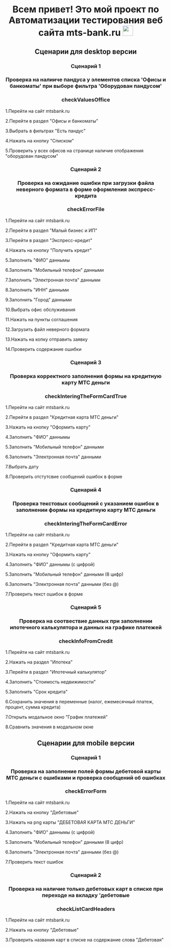 <h1 align="center">Всем привет! Это мой проект по Автоматизации тестирования веб сайта mts-bank.ru
<img src="https://github.com/blackcater/blackcater/raw/main/images/Hi.gif" height="32"/></h1>
<h2 align="center">Сценарии для desktop версии</h2>
<h3 align="center">Сценарий 1 </h3>
<h3 align="center">Проверка на налииче пандуса у элементов списка 'Офисы и банкоматы' при выборе фильтра 'Оборудован пандусом' </h3>
<h3 align="center">checkValuesOffice </h3>

1.Перейти на сайт mtsbank.ru  

2.Перейти в раздел "Офисы и банкоматы"

3.Выбрать в фильтрах "Есть пандус"

4.Нажать на кнопку "Списком"

5.Проверить у всех офисов на странице наличие отображения "оборудован пандусом"
<h3 align="center">Сценарий 2 </h3>
<h3 align="center">Проверка на ожидание ошибки при загрузки файла неверного формата в форме оформления экспресс-кредита </h3>
<h3 align="center">checkErrorFile </h3>

1.Перейти на сайт mtsbank.ru  

2.Перейти в раздел "Малый бизнес и ИП"

3.Перейти в раздел "Экспресс-кредит"

4.Нажать на кнопку "Получить кредит"

5.Заполнить "ФИО" даннымы

6.Заполнить "Мобильный телефон" данными

7.Заполнить "Электронная почта" данными

8.Заполнить "ИНН" данными

9.Заполнить "Город" данными

10.Выбрать офис обслуживания

11.Нажать на пункты соглашения

12.Загрузить файл неверного формата

13.Нажать на копку отправить заявку

14.Проверить содержание ошибки 
<h3 align="center">Сценарий 3 </h3>
<h3 align="center">Проверка корректного заполнения формы на кредитную карту МТС деньги </h3>
<h3 align="center">checkInteringTheFormCardTrue </h3>

1.Перейти на сайт mtsbank.ru 

2.Перейти в раздел "Кредитная карта МТС деньги"

3.Нажать на кнопку "Оформить карту"

4.Заполнить "ФИО" даннымы

5.Заполнить "Мобильный телефон" данными

6.Заполнить "Электронная почта" данными

7.Выбрать дату

8.Проверить отстутсвие сообщений ошибок в форме
<h3 align="center">Сценарий 4 </h3>
<h3 align="center">Проверка текстовых сообщений с указанием ошибок в заполнении формы на кредитную карту МТС деньги </h3>
<h3 align="center">checkInteringTheFormCardError </h3>

1.Перейти на сайт mtsbank.ru 

2.Перейти в раздел "Кредитная карта МТС деньги"

3.Нажать на кнопку "Оформить карту"

4.Заполнить "ФИО" даннымы (с цифрой)

5.Заполнить "Мобильный телефон" данными (8 цифр)

6.Заполнить "Электронная почта" данными (без @)

7.Проверить текст ошибок в форме
<h3 align="center">Сценарий 5 </h3>
<h3 align="center">Проверка на соотвествие данных при заполнении ипотечного калькулятора и данных на графике платежей </h3>
<h3 align="center">checkInfoFromCredit </h3>

1.Перейти на сайт mtsbank.ru 

2.Нажать на раздел "Ипотека"

3.Перейти в раздел "Ипотечный калькулятор"

4.Заполнить "Стоимость недвижимости"

5.Заполнить "Срок кредита"

6.Сохранить значения в переменные (налог, ежемесячный платеж, процент, сумма кредита)

7.Открыть модальное окно "График платежей"

8.Сравнить значения в модальном окне
<h2 align="center">Сценарии для mobile версии</h2>
<h3 align="center">Сценарий 1 </h3>
<h3 align="center">Проверка на заполнение полей формы дебетовой карты МТС деньги с ошибками и проверка сообщений об ошибках </h3>
<h3 align="center">checkErrorForm </h3>

1.Перейти на сайт mtsbank.ru 

2.Нажать на кнопку "Дебетовые"

3.Нажать на png карты "ДЕБЕТОВАЯ КАРТА МТС ДЕНЬГИ"

4.Заполнить "ФИО" даннымы (с цифрой)

5.Заполнить "Мобильный телефон" данными (8 цифр)

6.Заполнить "Электронная почта" данными (без @)

7.Проверить текст ошибок 
<h3 align="center">Сценарий 2 </h3>
<h3 align="center">Проверка на наличие только дебетовых карт в списке при переходе на вкладку 'дебетовые </h3>
<h3 align="center">checkListCardHeaders </h3>

1.Перейти на сайт mtsbank.ru 

2.Нажать на кнопку "Дебетовые"

3.Проверить названия карт в списке на содержание слова "Дебетовая"
